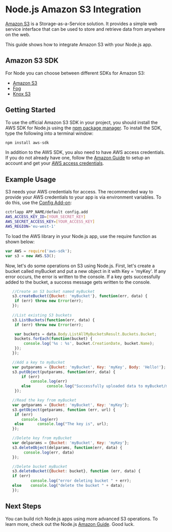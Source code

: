 # Node.js Amazon S3 Integration 

[Amazon S3] is a Storage-as-a-Service solution. It provides a simple web service interface that can be used to store and retrieve data from anywhere on the web.

This guide shows how to integrate Amazon S3 with your Node.js app. 

## Amazon S3 SDK
For Node you can choose between different SDKs for Amazon S3:
* [Amazon S3]
* [Fog]
* [Knox S3]

## Getting Started
To use the official Amazon S3 SDK in your project, you should install the AWS SDK for Node.js using the [npm package manager]. 
To install the SDK, type the following into a terminal window: 

~~~bash
npm install aws-sdk
~~~

In addition to the AWS SDK, you also need to have AWS access credentials. If you do not already have one, follow the [Amazon Guide] to setup an account and get your [AWS access credentials].

## Example Usage 
S3 needs your AWS credentials for access. The recommended way to provide your AWS credentials to your app is via environment variables. To do this, use the [Config Add-on]:

~~~bash
cctrlapp APP_NAME/default config.add 
AWS_ACCESS_KEY_ID=[YOUR_SECRET_KEY] 
AWS_SECRET_ACCESS_KEY=[YOUR_ACCESS_KEY] 
AWS_REGION='eu-west-1' 
~~~

To load the AWS library in your Node.js app, use the require function as shown below:

~~~javascript
var AWS = require('aws-sdk');
var s3 = new AWS.S3();
~~~

Now, let's do some operations on S3 using Node.js. First, let's create a bucket called myBucket and put a new object in it with Key = 'myKey'. If any error occurs, the error is written to the console. If a key gets successfully added to the bucket, a success message gets written to the console.

~~~javascript
   //Create an S3 bucket named myBucket
   s3.createBucket({Bucket: 'myBucket'}, function(err, data) {
    if (err) throw new Error(err);
   });
    
   //List existing S3 buckets
   s3.ListBuckets(function(err, data) {
    if (err) throw new Error(err);

    var buckets = data.Body.ListAllMyBucketsResult.Buckets.Bucket;
    buckets.forEach(function(bucket) {
        console.log('%s : %s', bucket.CreationDate, bucket.Name);
    });
   });

   //Add a key to myBucket
   var putparams = {Bucket: 'myBucket', Key: 'myKey', Body: 'Hello!'};
   s3.putObject(putparams, function(err, data) {
       if (err)       
           console.log(err)     
       else       console.log("Successfully uploaded data to myBucket/myKey");   
    });

   //Read the key from myBucket
   var getparams = {Bucket: 'myBucket', Key: 'myKey'};
   s3.getObject(getparams, function (err, url) {
  	if (err)
	   console.log(err)
	else	  console.log("The key is", url);
   });

   //Delete key from myBucket
   var delparams = {Bucket: 'myBucket', Key: 'myKey'};
   s3.deleteObject(delparams, function(err, data) {
        console.log(err, data)
   });

   //Delete bucket myBucket
   s3.deleteBucket({Bucket: bucket}, function (err, data) {
   if (err)
           console.log("error deleting bucket " + err);
   else    console.log("delete the bucket " + data);
   });
~~~

## Next Steps
You can build rich Node.js apps using more advanced S3 operations. To learn more, check out the Node.js [Amazon Guide]. Good luck.

[Amazon S3]: http://aws.amazon.com/s3/
[Fog]: https://docs.appfog.com/languages/node
[Knox S3]: https://github.com/LearnBoost/knox
[npm package manager]: https://npmjs.org/
[Amazon Guide]: http://docs.aws.amazon.com/AWSJavaScriptSDK/guide/node-intro.html
[AWS access credentials]: http://aws.amazon.com/security-credentials
[Config Add-on]: https://www.cloudcontrol.com/dev-center/Add-on%20Documentation/Deployment/Custom%20Config
